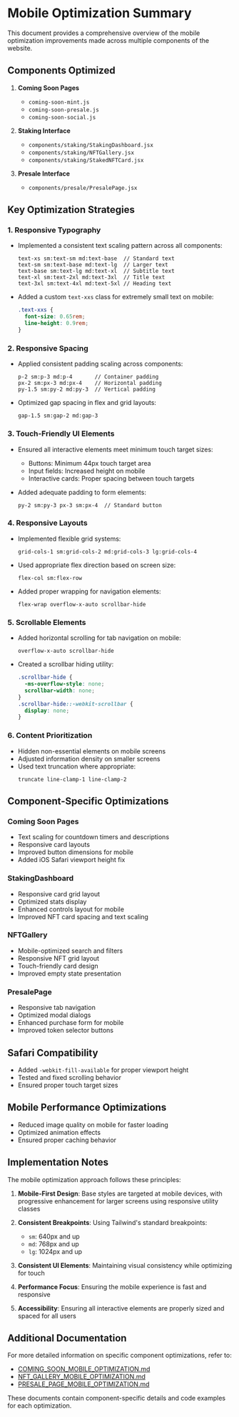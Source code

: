 # Mobile Optimization Summary

This document provides a comprehensive overview of the mobile optimization improvements made across multiple components of the website.

## Components Optimized

1. **Coming Soon Pages**
   - `coming-soon-mint.js`
   - `coming-soon-presale.js`
   - `coming-soon-social.js`

2. **Staking Interface**
   - `components/staking/StakingDashboard.jsx`
   - `components/staking/NFTGallery.jsx`
   - `components/staking/StakedNFTCard.jsx`

3. **Presale Interface**
   - `components/presale/PresalePage.jsx`

## Key Optimization Strategies

### 1. Responsive Typography

- Implemented a consistent text scaling pattern across all components:
  ```
  text-xs sm:text-sm md:text-base  // Standard text
  text-sm sm:text-base md:text-lg  // Larger text
  text-base sm:text-lg md:text-xl  // Subtitle text
  text-xl sm:text-2xl md:text-3xl  // Title text
  text-3xl sm:text-4xl md:text-5xl // Heading text
  ```

- Added a custom `text-xxs` class for extremely small text on mobile:
  ```css
  .text-xxs {
    font-size: 0.65rem;
    line-height: 0.9rem;
  }
  ```

### 2. Responsive Spacing

- Applied consistent padding scaling across components:
  ```
  p-2 sm:p-3 md:p-4       // Container padding
  px-2 sm:px-3 md:px-4    // Horizontal padding
  py-1.5 sm:py-2 md:py-3  // Vertical padding
  ```

- Optimized gap spacing in flex and grid layouts:
  ```
  gap-1.5 sm:gap-2 md:gap-3
  ```

### 3. Touch-Friendly UI Elements

- Ensured all interactive elements meet minimum touch target sizes:
  - Buttons: Minimum 44px touch target area
  - Input fields: Increased height on mobile
  - Interactive cards: Proper spacing between touch targets

- Added adequate padding to form elements:
  ```
  py-2 sm:py-3 px-3 sm:px-4  // Standard button
  ```

### 4. Responsive Layouts

- Implemented flexible grid systems:
  ```
  grid-cols-1 sm:grid-cols-2 md:grid-cols-3 lg:grid-cols-4
  ```

- Used appropriate flex direction based on screen size:
  ```
  flex-col sm:flex-row
  ```

- Added proper wrapping for navigation elements:
  ```
  flex-wrap overflow-x-auto scrollbar-hide
  ```

### 5. Scrollable Elements

- Added horizontal scrolling for tab navigation on mobile:
  ```
  overflow-x-auto scrollbar-hide
  ```

- Created a scrollbar hiding utility:
  ```css
  .scrollbar-hide {
    -ms-overflow-style: none;
    scrollbar-width: none;
  }
  .scrollbar-hide::-webkit-scrollbar {
    display: none;
  }
  ```

### 6. Content Prioritization

- Hidden non-essential elements on mobile screens
- Adjusted information density on smaller screens
- Used text truncation where appropriate:
  ```
  truncate line-clamp-1 line-clamp-2
  ```

## Component-Specific Optimizations

### Coming Soon Pages

- Text scaling for countdown timers and descriptions
- Responsive card layouts
- Improved button dimensions for mobile
- Added iOS Safari viewport height fix

### StakingDashboard

- Responsive card grid layout
- Optimized stats display
- Enhanced controls layout for mobile
- Improved NFT card spacing and text scaling

### NFTGallery

- Mobile-optimized search and filters
- Responsive NFT grid layout
- Touch-friendly card design
- Improved empty state presentation

### PresalePage

- Responsive tab navigation
- Optimized modal dialogs
- Enhanced purchase form for mobile
- Improved token selector buttons

## Safari Compatibility

- Added `-webkit-fill-available` for proper viewport height
- Tested and fixed scrolling behavior
- Ensured proper touch target sizes

## Mobile Performance Optimizations

- Reduced image quality on mobile for faster loading
- Optimized animation effects
- Ensured proper caching behavior

## Implementation Notes

The mobile optimization approach follows these principles:

1. **Mobile-First Design**: Base styles are targeted at mobile devices, with progressive enhancement for larger screens using responsive utility classes

2. **Consistent Breakpoints**: Using Tailwind's standard breakpoints:
   - `sm`: 640px and up
   - `md`: 768px and up
   - `lg`: 1024px and up

3. **Consistent UI Elements**: Maintaining visual consistency while optimizing for touch

4. **Performance Focus**: Ensuring the mobile experience is fast and responsive

5. **Accessibility**: Ensuring all interactive elements are properly sized and spaced for all users

## Additional Documentation

For more detailed information on specific component optimizations, refer to:

- [COMING_SOON_MOBILE_OPTIMIZATION.md](./COMING_SOON_MOBILE_OPTIMIZATION.md)
- [NFT_GALLERY_MOBILE_OPTIMIZATION.md](./NFT_GALLERY_MOBILE_OPTIMIZATION.md)
- [PRESALE_PAGE_MOBILE_OPTIMIZATION.md](./PRESALE_PAGE_MOBILE_OPTIMIZATION.md)

These documents contain component-specific details and code examples for each optimization.
